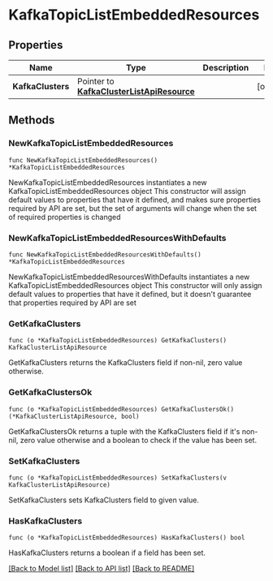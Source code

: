 # KafkaTopicListEmbeddedResources

## Properties

Name | Type | Description | Notes
------------ | ------------- | ------------- | -------------
**KafkaClusters** | Pointer to [**KafkaClusterListApiResource**](KafkaClusterListApiResource.md) |  | [optional] 

## Methods

### NewKafkaTopicListEmbeddedResources

`func NewKafkaTopicListEmbeddedResources() *KafkaTopicListEmbeddedResources`

NewKafkaTopicListEmbeddedResources instantiates a new KafkaTopicListEmbeddedResources object
This constructor will assign default values to properties that have it defined,
and makes sure properties required by API are set, but the set of arguments
will change when the set of required properties is changed

### NewKafkaTopicListEmbeddedResourcesWithDefaults

`func NewKafkaTopicListEmbeddedResourcesWithDefaults() *KafkaTopicListEmbeddedResources`

NewKafkaTopicListEmbeddedResourcesWithDefaults instantiates a new KafkaTopicListEmbeddedResources object
This constructor will only assign default values to properties that have it defined,
but it doesn't guarantee that properties required by API are set

### GetKafkaClusters

`func (o *KafkaTopicListEmbeddedResources) GetKafkaClusters() KafkaClusterListApiResource`

GetKafkaClusters returns the KafkaClusters field if non-nil, zero value otherwise.

### GetKafkaClustersOk

`func (o *KafkaTopicListEmbeddedResources) GetKafkaClustersOk() (*KafkaClusterListApiResource, bool)`

GetKafkaClustersOk returns a tuple with the KafkaClusters field if it's non-nil, zero value otherwise
and a boolean to check if the value has been set.

### SetKafkaClusters

`func (o *KafkaTopicListEmbeddedResources) SetKafkaClusters(v KafkaClusterListApiResource)`

SetKafkaClusters sets KafkaClusters field to given value.

### HasKafkaClusters

`func (o *KafkaTopicListEmbeddedResources) HasKafkaClusters() bool`

HasKafkaClusters returns a boolean if a field has been set.


[[Back to Model list]](../README.md#documentation-for-models) [[Back to API list]](../README.md#documentation-for-api-endpoints) [[Back to README]](../README.md)


